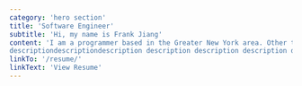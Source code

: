 ```yaml
---
category: 'hero section'
title: 'Software Engineer'
subtitle: 'Hi, my name is Frank Jiang'
content: 'I am a programmer based in the Greater New York area. Other than coding, I enjoy photography. PogChamp description description description description descriptiondescription description description description description description description hello
descriptiondescriptiondescription description description description description description description description description description description descriptiondescription'
linkTo: '/resume/'
linkText: 'View Resume'
---
```

